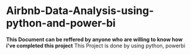# Airbnb-Data-Analysis-using-python-and-power-bi
**This Document can be reffered by anyone who are willing to know how i've completed this project**
This Project is done by using python, powerbi
